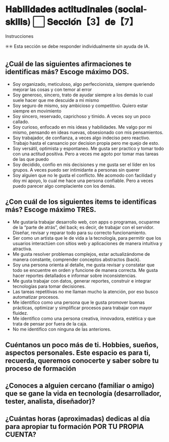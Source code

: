 # 𝐇𝐚𝐛𝐢𝐥𝐢𝐝𝐚𝐝𝐞𝐬 𝐚𝐜𝐭𝐢𝐭𝐮𝐝𝐢𝐧𝐚𝐥𝐞𝐬 (𝐬𝐨𝐜𝐢𝐚𝐥-𝐬𝐤𝐢𝐥𝐥𝐬) ⬜️ 𝐒𝐞𝐜𝐜𝐢𝐨́𝐧【3】𝐝𝐞【7】

Instrucciones

✳️✳️ Esta sección se debe responder individualmente sin ayuda de IA.

## ¿Cuál de las siguientes afirmaciones te identificas más? Escoge máximo DOS.

- Soy organizado, meticuloso, algo perfeccionista, siempre queriendo mejorar las cosas y con temor al error
- Soy generoso, sincero, trato de ayudar siempre a los demás lo cual suele hacer que me descuide a mi mismo
- Soy seguro de mismo, soy ambicioso y competitivo. Quiero estar siempre en movimiento
- Soy sincero, reservado, caprichoso y tímido. A veces soy un poco callado.
- Soy curioso, enfocado en mis ideas y habilidades. Me valgo por mi mismo, pensando en ideas nuevas, obsesionado con mis pensamientos.
- Soy trabajador, de confianza, a veces algo indeciso pero reactivo. Trabajo hasta el cansancio por decision propia pero me quejo de esto.
- Soy versátil, optimista y espontaneo. Me gusta ser practico y tomar todo con una actitud positiva. Pero a veces me agoto por tomar mas tareas de las que puedo
- Soy decidido, confío en mis decisiones y me gusta ser el líder en los grupos. A veces puedo ser intimidante a personas sin querer
- Soy alguien que no le gusta el conflicto. Me acomodo con facilidad y doy mi apoyo, lo cual me hace una persona confiable. Pero a veces puedo parecer algo complaciente con los demás.

## ¿Con cuál de los siguientes items te identificas más? Escoge máximo TRES.

- Me gustaría trabajar desarrollo web, con apps o programas, ocuparme de la “parte de atrás”, del back; es decir, de trabajar con el servidor. Diseñar, revisar y reparar todo para su correcto funcionamiento.
- Ser como un artista que le de vida a la tecnología, para permitir  que los usuarios interactúen con sitios web y aplicaciones de manera intuitiva y atractiva.
- Me gusta resolver problemas complejos, estar actualizándome de manera constante, comprender conceptos abstractos (back).
- Soy una persona orienta al detalle, me gusta revisar y constatar que todo se encuentre en orden y funcione de manera correcta. Me gusta hacer reportes detallados e informar sobre inconsistencias.
- Me gusta trabajar con datos, generar reportes, construir e integrar tecnologías para tomar decisiones.
- Las tareas repetitivas no me llaman mucho la atención, por eso busco automatizar procesos.
- Me identifico como una persona que le gusta promover buenas prácticas, optimizar y simplificar procesos  para trabajar con mayor fluidez.
- Me identifico como una persona creativa, innovadora, estética y que trata de pensar por fuera de la caja.
- No me identifico con ninguna de las anteriores.

## Cuéntanos un poco más de ti. Hobbies, sueños, aspectos personales. Este espacio es para ti, recuerda, queremos conocerte y saber sobre tu proceso de formación

## ¿Conoces a alguien cercano (familiar o amigo) que se gane la vida en tecnología (desarrollador, tester, analista, diseñador)?

## ¿Cuántas horas (aproximadas) dedicas al día para apropiar tu formación POR TU PROPIA CUENTA?
